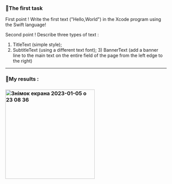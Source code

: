 ### 📍The first task 

First point ! 
Write the first text ("Hello,World") in the Xcode program using the Swift language! 

Second point !
Describe three types of text :
1) TitleText (simple style); 
2) SubtitleText (using a different text font); 3) BannerText (add a banner line to the main text on the entire field of the page from the left edge to the right)

---
### 📍My results :
### <img width="279" alt="Знімок екрана 2023-01-05 о 23 08 36" src="https://user-images.githubusercontent.com/65566730/210892180-0ac70057-f305-434d-a33a-ac6c3a682b73.png">

